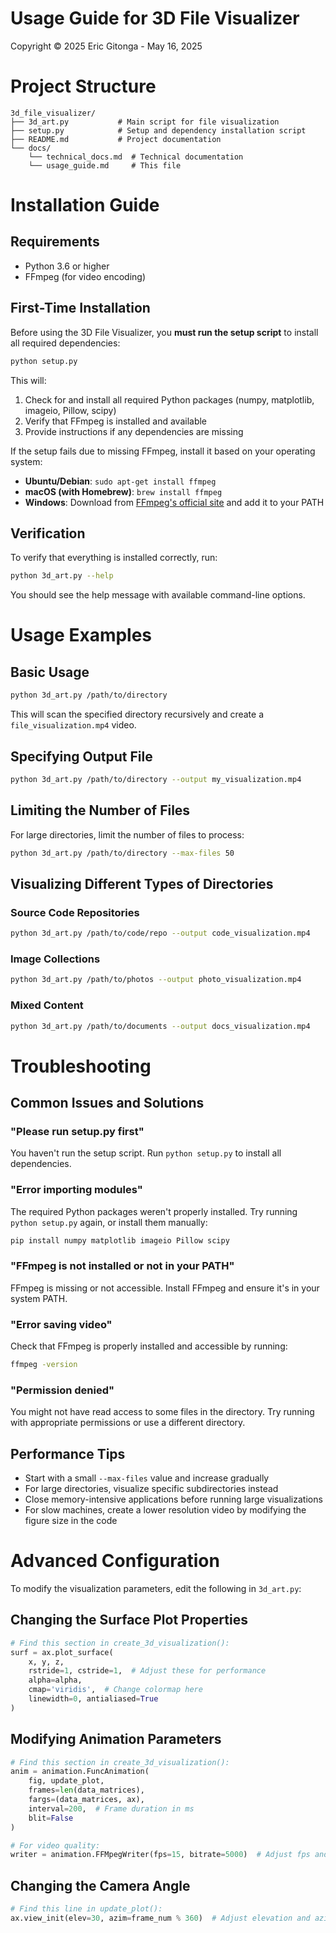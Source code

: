 # Usage Guide for 3D File Visualizer

Copyright © 2025 Eric Gitonga - May 16, 2025

# Project Structure

```
3d_file_visualizer/
├── 3d_art.py           # Main script for file visualization
├── setup.py            # Setup and dependency installation script
├── README.md           # Project documentation
└── docs/
    └── technical_docs.md  # Technical documentation
    └── usage_guide.md     # This file
```

# Installation Guide

## Requirements

- Python 3.6 or higher
- FFmpeg (for video encoding)

## First-Time Installation

Before using the 3D File Visualizer, you **must run the setup script** to install all required dependencies:

```bash
python setup.py
```

This will:
1. Check for and install all required Python packages (numpy, matplotlib, imageio, Pillow, scipy)
2. Verify that FFmpeg is installed and available
3. Provide instructions if any dependencies are missing

If the setup fails due to missing FFmpeg, install it based on your operating system:

- **Ubuntu/Debian**: `sudo apt-get install ffmpeg`
- **macOS (with Homebrew)**: `brew install ffmpeg`
- **Windows**: Download from [FFmpeg's official site](https://ffmpeg.org/download.html#build-windows) and add it to your PATH

## Verification

To verify that everything is installed correctly, run:

```bash
python 3d_art.py --help
```

You should see the help message with available command-line options.

# Usage Examples

## Basic Usage

```bash
python 3d_art.py /path/to/directory
```

This will scan the specified directory recursively and create a `file_visualization.mp4` video.

## Specifying Output File

```bash
python 3d_art.py /path/to/directory --output my_visualization.mp4
```

## Limiting the Number of Files

For large directories, limit the number of files to process:

```bash
python 3d_art.py /path/to/directory --max-files 50
```

## Visualizing Different Types of Directories

### Source Code Repositories
```bash
python 3d_art.py /path/to/code/repo --output code_visualization.mp4
```

### Image Collections
```bash
python 3d_art.py /path/to/photos --output photo_visualization.mp4
```

### Mixed Content
```bash
python 3d_art.py /path/to/documents --output docs_visualization.mp4
```

# Troubleshooting

## Common Issues and Solutions

### "Please run setup.py first"
You haven't run the setup script. Run `python setup.py` to install all dependencies.

### "Error importing modules"
The required Python packages weren't properly installed. Try running `python setup.py` again, or install them manually:
```bash
pip install numpy matplotlib imageio Pillow scipy
```

### "FFmpeg is not installed or not in your PATH"
FFmpeg is missing or not accessible. Install FFmpeg and ensure it's in your system PATH.

### "Error saving video"
Check that FFmpeg is properly installed and accessible by running:
```bash
ffmpeg -version
```

### "Permission denied"
You might not have read access to some files in the directory. Try running with appropriate permissions or use a different directory.

## Performance Tips

- Start with a small `--max-files` value and increase gradually
- For large directories, visualize specific subdirectories instead
- Close memory-intensive applications before running large visualizations
- For slow machines, create a lower resolution video by modifying the figure size in the code

# Advanced Configuration

To modify the visualization parameters, edit the following in `3d_art.py`:

## Changing the Surface Plot Properties
```python
# Find this section in create_3d_visualization():
surf = ax.plot_surface(
    x, y, z,
    rstride=1, cstride=1,  # Adjust these for performance
    alpha=alpha,
    cmap='viridis',  # Change colormap here
    linewidth=0, antialiased=True
)
```

## Modifying Animation Parameters
```python
# Find this section in create_3d_visualization():
anim = animation.FuncAnimation(
    fig, update_plot,
    frames=len(data_matrices),
    fargs=(data_matrices, ax),
    interval=200,  # Frame duration in ms
    blit=False
)

# For video quality:
writer = animation.FFMpegWriter(fps=15, bitrate=5000)  # Adjust fps and bitrate
```

## Changing the Camera Angle
```python
# Find this line in update_plot():
ax.view_init(elev=30, azim=frame_num % 360)  # Adjust elevation and azimuth
```
